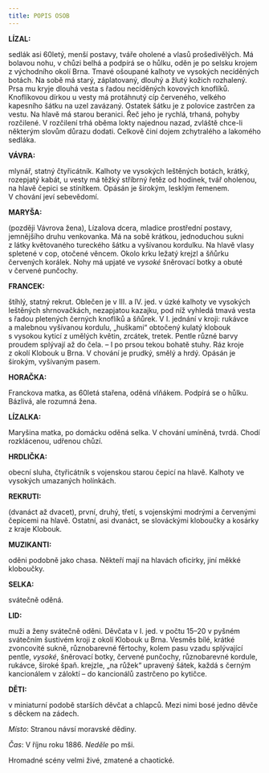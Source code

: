 ```yaml
---
title: POPIS OSOB
---
```


**LÍZAL:**

sedlák asi 60letý, menší postavy, tváře oholené a vlasů prošedivělých. Má bolavou nohu, v chůzi belhá a podpírá se o hůlku, oděn je po selsku krojem z východního okolí Brna. Tmavé ošoupané kalhoty ve vysokých necíděných botách. Na sobě má starý, záplatovaný, dlouhý a žlutý kožich rozhalený. Prsa mu kryje dlouhá vesta s řadou necíděných kovových knoflíků. Knoflíkovou dírkou u vesty má protáhnutý cíp červeného, velkého kapesního šátku na uzel zavázaný. Ostatek šátku je z polovice zastrčen za vestu. Na hlavě má starou beranici. Řeč jeho je rychlá, trhaná, pohyby rozčilené. V rozčilení trhá oběma lokty najednou nazad, zvláště chce-li některým slovům důrazu dodati. Celkově činí dojem zchytralého a lakomého sedláka.

  

**VÁVRA:**

mlynář, statný čtyřicátník. Kalhoty ve vysokých leštěných botách, krátký, rozepjatý kabát, u vesty má těžký stříbrný řetěz od hodinek, tvář oholenou, na hlavě čepici se stínítkem. Opásán je širokým, lesklým řemenem. V chování jeví sebevědomí.

  

**MARYŠA:**

(později Vávrova žena), Lízalova dcera, mladice prostřední postavy, jemnějšího druhu venkovanka. Má na sobě krátkou, jednoduchou sukni z látky květovaného tureckého šátku a vyšívanou kordulku. Na hlavě vlasy spletené v cop, otočené věncem. Okolo krku ležatý krejzl a šňůrku červených korálek. Nohy má upjaté ve _vysoké_ šněrovací botky a obuté v červené punčochy.

  

**FRANCEK:**

štíhlý, statný rekrut. Oblečen je v III. a IV. jed. v úzké kalhoty ve vysokých leštěných shrnovačkách, nezapjatou kazajku, pod níž vyhledá tmavá vesta s řadou pletených černých knoflíků a šňůrek. V I. jednání v kroji: rukávce a malebnou vyšívanou kordulu, „huškami“ obtočený kulatý klobouk s vysokou kyticí z umělých květin, zrcátek, tretek. Pentle různé barvy proudem splývají až do čela. – I po prsou tekou bohatě stuhy. Ráz kroje z okolí Klobouk u Brna. V chování je prudký, smělý a hrdý. Opásán je širokým, vyšívaným pasem.

  

**HORAČKA:**

Franckova matka, as 60letá stařena, oděná vlňákem. Podpírá se o hůlku. Bázlivá, ale rozumná žena.

  

**LÍZALKA:**

Maryšina matka, po domácku oděná selka. V chování umíněná, tvrdá. Chodí rozklácenou, udřenou chůzí.

  

**HRDLIČKA:**

obecní sluha, čtyřicátník s vojenskou starou čepicí na hlavě. Kalhoty ve vysokých umazaných holínkách.

  

**REKRUTI:**

(dvanáct až dvacet), první, druhý, třetí, s vojenskými modrými a červenými čepicemi na hlavě. Ostatní, asi dvanáct, se slováckými kloboučky a kosárky z kraje Klobouk.

  

**MUZIKANTI:**

oděni podobně jako chasa. Někteří mají na hlavách oficírky, jiní měkké kloboučky.

  

**SELKA:**

svátečně oděná.

  

**LID:**

muži a ženy svátečně oděni. Děvčata v I. jed. v počtu 15–20 v pyšném svátečním šustivém kroji z okolí Klobouk u Brna. Vesměs bílé, krátké zvoncovité sukně, různobarevné fěrtochy, kolem pasu vzadu splývající pentle, _vysoké_, šněrovací botky, červené punčochy, různobarevné kordule, rukávce, široké špaň. krejzle, „na růžek“ upravený šátek, každá s černým kancionálem v záloktí – do kancionálů zastrčeno po kytičce.

  

**DĚTI:**

v miniaturní podobě starších děvčat a chlapců. Mezi nimi bosé jedno děvče s děckem na zádech.

  

_Místo_: Stranou návsí moravské dědiny.

  

_Čas_: V říjnu roku 1886. _Neděle_ po mši.

  

Hromadné scény velmi živé, zmatené a chaotické.
